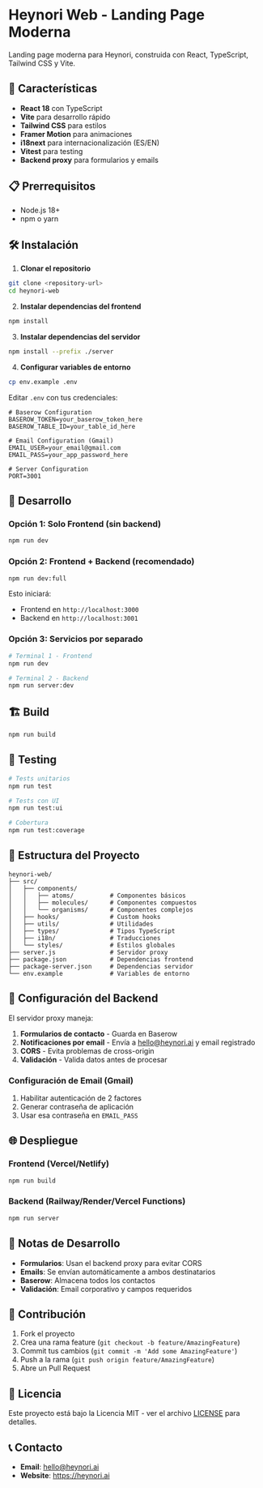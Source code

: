 # Heynori Web - Landing Page Moderna

Landing page moderna para Heynori, construida con React, TypeScript, Tailwind CSS y Vite.

## 🚀 Características

- **React 18** con TypeScript
- **Vite** para desarrollo rápido
- **Tailwind CSS** para estilos
- **Framer Motion** para animaciones
- **i18next** para internacionalización (ES/EN)
- **Vitest** para testing
- **Backend proxy** para formularios y emails

## 📋 Prerrequisitos

- Node.js 18+ 
- npm o yarn

## 🛠️ Instalación

1. **Clonar el repositorio**
```bash
git clone <repository-url>
cd heynori-web
```

2. **Instalar dependencias del frontend**
```bash
npm install
```

3. **Instalar dependencias del servidor**
```bash
npm install --prefix ./server
```

4. **Configurar variables de entorno**
```bash
cp env.example .env
```

Editar `.env` con tus credenciales:
```env
# Baserow Configuration
BASEROW_TOKEN=your_baserow_token_here
BASEROW_TABLE_ID=your_table_id_here

# Email Configuration (Gmail)
EMAIL_USER=your_email@gmail.com
EMAIL_PASS=your_app_password_here

# Server Configuration
PORT=3001
```

## 🚀 Desarrollo

### Opción 1: Solo Frontend (sin backend)
```bash
npm run dev
```

### Opción 2: Frontend + Backend (recomendado)
```bash
npm run dev:full
```

Esto iniciará:
- Frontend en `http://localhost:3000`
- Backend en `http://localhost:3001`

### Opción 3: Servicios por separado
```bash
# Terminal 1 - Frontend
npm run dev

# Terminal 2 - Backend
npm run server:dev
```

## 🏗️ Build

```bash
npm run build
```

## 🧪 Testing

```bash
# Tests unitarios
npm run test

# Tests con UI
npm run test:ui

# Cobertura
npm run test:coverage
```

## 📁 Estructura del Proyecto

```
heynori-web/
├── src/
│   ├── components/
│   │   ├── atoms/          # Componentes básicos
│   │   ├── molecules/      # Componentes compuestos
│   │   └── organisms/      # Componentes complejos
│   ├── hooks/              # Custom hooks
│   ├── utils/              # Utilidades
│   ├── types/              # Tipos TypeScript
│   ├── i18n/               # Traducciones
│   └── styles/             # Estilos globales
├── server.js               # Servidor proxy
├── package.json            # Dependencias frontend
├── package-server.json     # Dependencias servidor
└── env.example             # Variables de entorno
```

## 🔧 Configuración del Backend

El servidor proxy maneja:

1. **Formularios de contacto** - Guarda en Baserow
2. **Notificaciones por email** - Envía a hello@heynori.ai y email registrado
3. **CORS** - Evita problemas de cross-origin
4. **Validación** - Valida datos antes de procesar

### Configuración de Email (Gmail)

1. Habilitar autenticación de 2 factores
2. Generar contraseña de aplicación
3. Usar esa contraseña en `EMAIL_PASS`

## 🌐 Despliegue

### Frontend (Vercel/Netlify)
```bash
npm run build
```

### Backend (Railway/Render/Vercel Functions)
```bash
npm run server
```

## 📝 Notas de Desarrollo

- **Formularios**: Usan el backend proxy para evitar CORS
- **Emails**: Se envían automáticamente a ambos destinatarios
- **Baserow**: Almacena todos los contactos
- **Validación**: Email corporativo y campos requeridos

## 🤝 Contribución

1. Fork el proyecto
2. Crea una rama feature (`git checkout -b feature/AmazingFeature`)
3. Commit tus cambios (`git commit -m 'Add some AmazingFeature'`)
4. Push a la rama (`git push origin feature/AmazingFeature`)
5. Abre un Pull Request

## 📄 Licencia

Este proyecto está bajo la Licencia MIT - ver el archivo [LICENSE](LICENSE) para detalles.

## 📞 Contacto

- **Email**: hello@heynori.ai
- **Website**: https://heynori.ai 